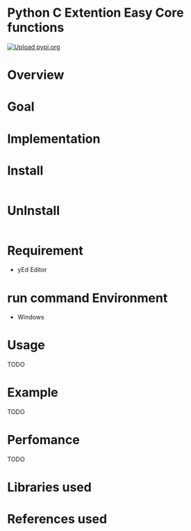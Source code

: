 # Python C Extention Easy Core functions
[![Upload pypi.org](https://github.com/kirin123kirin/cgml/actions/workflows/pypi.yml/badge.svg?branch=v0.6.6)](https://github.com/kirin123kirin/cgml/actions/workflows/cmake.yml)

# Overview


# Goal

# Implementation

# Install
```
```

# UnInstall
```
```

# Requirement
* yEd Editor

# run command Environment
* Windows

# Usage
TODO

# Example
TODO

# Perfomance
TODO

# Libraries used

# References used

